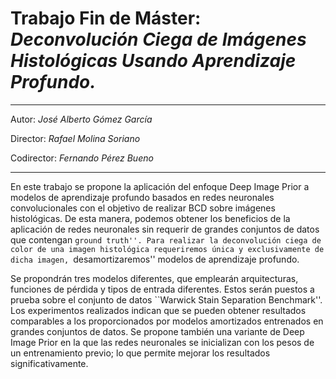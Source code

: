 # Trabajo Fin de Máster: *Deconvolución Ciega de Imágenes Histológicas Usando Aprendizaje Profundo.*
---
Autor: *José Alberto Gómez García*

Director: *Rafael Molina Soriano*

Codirector: *Fernando Pérez Bueno*

---

En este trabajo se propone la aplicación del enfoque Deep Image Prior a modelos de aprendizaje profundo basados en redes neuronales convolucionales con el objetivo de realizar BCD sobre imágenes histológicas. De esta manera, podemos obtener los beneficios de la aplicación de redes neuronales sin requerir de grandes conjuntos de datos que contengan ``ground truth''. Para realizar la deconvolución ciega de color de una imagen histológica requeriremos única y exclusivamente de dicha imagen, ``desamortizaremos'' modelos de aprendizaje profundo.

Se propondrán tres modelos diferentes, que emplearán arquitecturas, funciones de pérdida y tipos de entrada diferentes. Estos serán puestos a prueba sobre el conjunto de datos ``Warwick Stain Separation Benchmark''. Los experimentos realizados indican que se pueden obtener resultados comparables a los proporcionados por modelos amortizados entrenados en grandes conjuntos de datos. Se propone también una variante de Deep Image Prior en la que las redes neuronales se inicializan con los pesos de un entrenamiento previo; lo que permite mejorar los resultados significativamente. 
